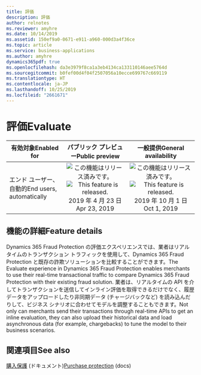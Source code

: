 ```yaml
---
title: 評価
description: 評価
author: relnotes
ms.reviewer: amyhre
ms.date: 10/14/2019
ms.assetid: 150ef9a0-0671-e911-a960-000d3a4f36ce
ms.topic: article
ms.service: business-applications
ms.author: amyhre
dynamics365pdf: true
ms.openlocfilehash: da3e3979f8ca1a3eb4134ca133110146aee5764d
ms.sourcegitcommit: b0fef00d4f04f2507056a10ecce699767c669119
ms.translationtype: HT
ms.contentlocale: ja-JP
ms.lasthandoff: 10/25/2019
ms.locfileid: "2661671"
---
```

# <a name="evaluate"></a><span data-ttu-id="2a52e-103">評価</span><span class="sxs-lookup"><span data-stu-id="2a52e-103">Evaluate</span></span>


| <span data-ttu-id="2a52e-104">有効対象</span><span class="sxs-lookup"><span data-stu-id="2a52e-104">Enabled for</span></span>    |  <span data-ttu-id="2a52e-105">パブリック プレビュー</span><span class="sxs-lookup"><span data-stu-id="2a52e-105">Public preview</span></span> | <span data-ttu-id="2a52e-106">一般提供</span><span class="sxs-lookup"><span data-stu-id="2a52e-106">General availability</span></span> | 
| ---------- | :----------: |:----------: |
|<span data-ttu-id="2a52e-107">エンド ユーザー、自動的</span><span class="sxs-lookup"><span data-stu-id="2a52e-107">End users, automatically</span></span>|<span data-ttu-id="2a52e-108">![この機能はリリース済みです。](/dynamics365-release-plan/media/green-checkmark.png "この機能はリリース済みです。")</span><span class="sxs-lookup"><span data-stu-id="2a52e-108">![This feature is released.](/dynamics365-release-plan/media/green-checkmark.png "This feature is released.")</span></span> <span data-ttu-id="2a52e-109">2019 年 4 月 23 日</span><span class="sxs-lookup"><span data-stu-id="2a52e-109">Apr 23, 2019</span></span>| <span data-ttu-id="2a52e-110">![この機能はリリース済みです。](/dynamics365-release-plan/media/green-checkmark.png "この機能はリリース済みです。")</span><span class="sxs-lookup"><span data-stu-id="2a52e-110">![This feature is released.](/dynamics365-release-plan/media/green-checkmark.png "This feature is released.")</span></span> <span data-ttu-id="2a52e-111">2019 年 10 月 1 日</span><span class="sxs-lookup"><span data-stu-id="2a52e-111">Oct 1, 2019</span></span>|






## <a name="feature-details"></a><span data-ttu-id="2a52e-112">機能の詳細</span><span class="sxs-lookup"><span data-stu-id="2a52e-112">Feature details</span></span>
<!--feature detail start -->
<span data-ttu-id="2a52e-113">Dynamics 365 Fraud Protection の評価エクスペリエンスでは、業者はリアルタイムのトランザクション トラフィックを使用して、Dynamics 365 Fraud Protection と既存の詐欺ソリューションを比較することができます。</span><span class="sxs-lookup"><span data-stu-id="2a52e-113">The Evaluate experience in Dynamics 365 Fraud Protection enables merchants to use their real-time transactional traffic to compare Dynamics 365 Fraud Protection with their existing fraud solution.</span></span> <span data-ttu-id="2a52e-114">業者は、リアルタイムの API を介してトランザクションを送信してインライン評価を取得できるだけでなく、履歴データをアップロードしたり非同期データ (チャージバックなど) を読み込んだりして、ビジネス シナリオに合わせてモデルを調整することもできます。</span><span class="sxs-lookup"><span data-stu-id="2a52e-114">Not only can merchants send their transactions through real-time APIs to get an inline evaluation, they can also upload their historical data and load asynchronous data (for example, chargebacks) to tune the model to their business scenarios.</span></span>
<!--feature detail end -->










## <a name="see-also"></a><span data-ttu-id="2a52e-115">関連項目</span><span class="sxs-lookup"><span data-stu-id="2a52e-115">See also</span></span>

<span data-ttu-id="2a52e-116">[購入保護](https://docs.microsoft.com/dynamics365/fraud-protection/purchase-protection) (ドキュメント)</span><span class="sxs-lookup"><span data-stu-id="2a52e-116">[Purchase protection](https://docs.microsoft.com/dynamics365/fraud-protection/purchase-protection) (docs)</span></span>
